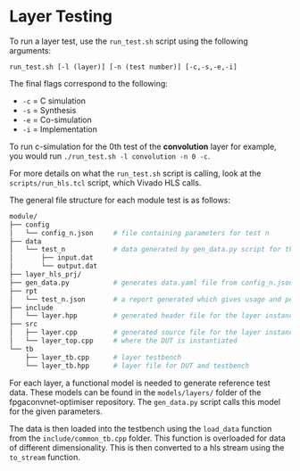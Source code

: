 # Layer Testing

To run a layer test, use the `run_test.sh` script using the following arguments:

```
run_test.sh [-l (layer)] [-n (test number)] [-c,-s,-e,-i]
```

The final flags correspond to the following:
 - `-c` = C simulation
 - `-s` = Synthesis
 - `-e` = Co-simulation
 - `-i` = Implementation

To run c-simulation for the 0th test of the __convolution__ layer for example, you would run `./run_test.sh -l convolution -n 0 -c`.

For more details on what the `run_test.sh` script is calling, look at the `scripts/run_hls.tcl` script, which Vivado HLS calls.

The general file structure for each module test is as follows:

```bash
module/
├── config
│   └── config_n.json     # file containing parameters for test n
├── data
│   └── test_n            # data generated by gen_data.py script for the HLS testbench
│       ├── input.dat
│       └── output.dat
├── layer_hls_prj/
├── gen_data.py           # generates data.yaml file from config_n.json
├── rpt
│   └── test_n.json       # a report generated which gives usage and performance for module
├── include
│   └── layer.hpp         # generated header file for the layer instance
├── src
│   ├── layer.cpp         # generated source file for the layer instance
│   └── layer_top.cpp     # where the DUT is instantiated
└── tb
    ├── layer_tb.cpp      # layer testbench
    └── layer_tb.hpp      # layer file for DUT and testbench
```

For each layer, a functional model is needed to generate reference test data. These models can be found in the `models/layers/` folder of the fpgaconvnet-optimiser repository. The `gen_data.py` script calls this model for the given parameters.

The data is then loaded into the testbench using the `load_data` function from the `include/common_tb.cpp` folder. This function is overloaded for data of different dimensionality. This is then converted to a hls stream using the `to_stream` function.

